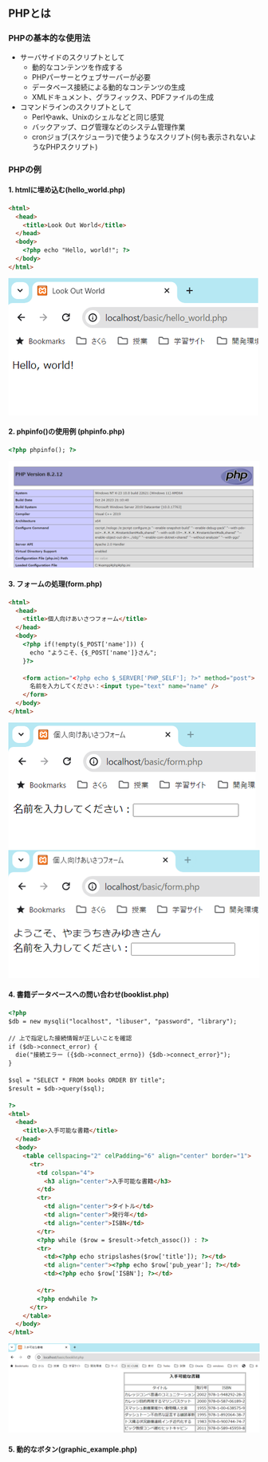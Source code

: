 ## PHPとは

### PHPの基本的な使用法

- サーバサイドのスクリプトとして
   - 動的なコンテンツを作成する
   - PHPパーサーとウェブサーバーが必要
   - データベース接続による動的なコンテンツの生成
   - XMLドキュメント、グラフィックス、PDFファイルの生成
 - コマンドラインのスクリプトとして
    - Perlやawk、Unixのシェルなどと同じ感覚
    - バックアップ、ログ管理などのシステム管理作業
    - cronジョブ(スケジューラ)で使うようなスクリプト(何も表示されないようなPHPスクリプト)

### PHPの例

#### 1. htmlに埋め込む(hello_world.php)

``` html
<html>
  <head>
    <title>Look Out World</title>
  </head>
  <body>
    <?php echo "Hello, world!"; ?>
  </body>
</html>
```

<img src="img/1.png">

#### 2. phpinfo()の使用例 (phpinfo.php)

``` html
<?php phpinfo(); ?>
```
<img src="img/2.png">


#### 3. フォームの処理(form.php)

``` html
<html>
  <head>
    <title>個人向けあいさつフォーム</title>
  </head>
  <body>
    <?php if(!empty($_POST['name'])) {
      echo "ようこそ、{$_POST['name']}さん";
    }?>

    <form action="<?php echo $_SERVER['PHP_SELF']; ?>" method="post">
      名前を入力してください：<input type="text" name="name" />
    </form>
  </body>
</html>
```
<img src="img/3.png">
<img src="img/4.png">

#### 4. 書籍データベースへの問い合わせ(booklist.php)

``` html
<?php
$db = new mysqli("localhost", "libuser", "password", "library");

// 上で指定した接続情報が正しいことを確認
if ($db->connect_error) {
  die("接続エラー ({$db->connect_errno}) {$db->connect_error}");
}

$sql = "SELECT * FROM books ORDER BY title";
$result = $db->query($sql);

?>
<html>
  <head>
    <title>入手可能な書籍</title>
  </head>
  <body>
    <table cellspacing="2" celPadding="6" align="center" border="1">
      <tr>
        <td colspan="4">
          <h3 align="center">入手可能な書籍</h3>
        </td>
        <tr>
          <td align="center">タイトル</td>
          <td align="center">発行年</td>
          <td align="center">ISBN</td>
        </tr>
        <?php while ($row = $result->fetch_assoc()) : ?>
        <tr>
          <td><?php echo stripslashes($row['title']); ?></td>
          <td align="center"><?php echo $row['pub_year']; ?></td>
          <td><?php echo $row['ISBN']; ?></td>

        </tr>
        <?php endwhile ?>
      </tr>
    </table>
  </body>
</html>
```

<img src="img/5.png">

#### 5. 動的なボタン(graphic_example.php)

``` html

```
